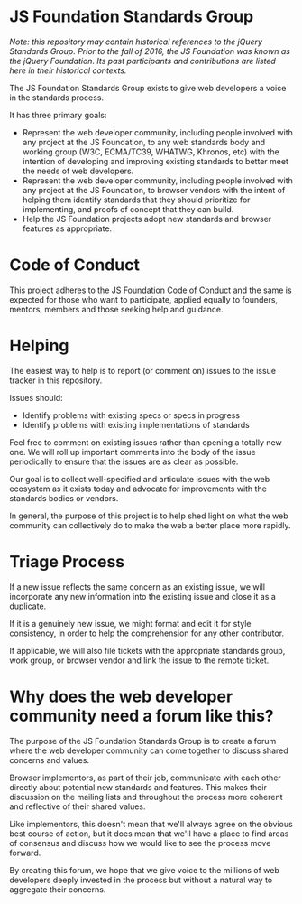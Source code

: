 # JS Foundation Standards Group

*Note: this repository may contain historical references to the jQuery Standards Group. Prior to the fall of 2016, the JS Foundation was known as the jQuery Foundation. Its past participants and contributions are listed here in their historical contexts.*

The JS Foundation Standards Group exists to give web developers a voice in the
standards process.

It has three primary goals:

* Represent the web developer community, including people involved with any
  project at the JS Foundation, to any web standards body and working group
  (W3C, ECMA/TC39, WHATWG, Khronos, etc) with the intention of developing and
  improving existing standards to better meet the needs of web developers.
* Represent the web developer community, including people involved
  with any project at the JS Foundation, to browser vendors with the intent
  of helping them identify standards that they should prioritize for
  implementing, and proofs of concept that they can build.
* Help the JS Foundation projects adopt new standards and browser features
  as appropriate.

# Code of Conduct

This project adheres to the [JS Foundation Code of Conduct](https://js.foundation/community/code-of-conduct)
and the same is expected for those who want to participate, applied equally to
founders, mentors, members and those seeking help and guidance.

# Helping

The easiest way to help is to report (or comment on) issues to the
issue tracker in this repository.

Issues should:

* Identify problems with existing specs or specs in progress
* Identify problems with existing implementations of standards

Feel free to comment on existing issues rather than opening a totally
new one. We will roll up important comments into the body of the issue
periodically to ensure that the issues are as clear as possible.

Our goal is to collect well-specified and articulate issues with the web
ecosystem as it exists today and advocate for improvements with the
standards bodies or vendors.

In general, the purpose of this project is to help shed light on what
the web community can collectively do to make the web a better place
more rapidly.

# Triage Process

If a new issue reflects the same concern as an existing issue, we will
incorporate any new information into the existing issue and close it as
a duplicate.

If it is a genuinely new issue, we might format and edit it for style
consistency, in order to help the comprehension for any other contributor.

If applicable, we will also file tickets with the appropriate standards
group, work group, or browser vendor and link the issue to the remote ticket.

# Why does the web developer community need a forum like this?

The purpose of the JS Foundation Standards Group is to create a forum where the
web developer community can come together to discuss shared concerns and
values.

Browser implementors, as part of their job, communicate with each other
directly about potential new standards and features. This makes their
discussion on the mailing lists and throughout the process more coherent
and reflective of their shared values.

Like implementors, this doesn't mean that we'll always agree on the
obvious best course of action, but it does mean that we'll have a place
to find areas of consensus and discuss how we would like to see the
process move forward.

By creating this forum, we hope that we give voice to the millions of
web developers deeply invested in the process but without a natural way
to aggregate their concerns.
